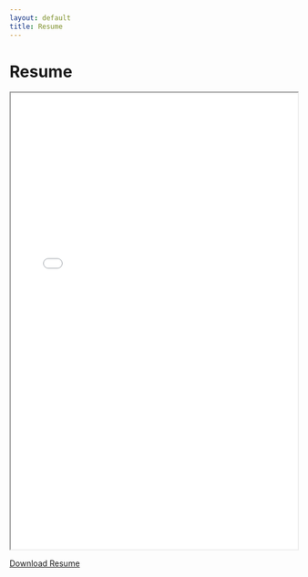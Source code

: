 ```yaml
---
layout: default
title: Resume
---
```


# Resume

<iframe src="./Kevin_Michael_Sicat.pdf" width="100%" height="800px"></iframe>

[Download Resume](./Kevin_Michael_Sicat.pdf)
